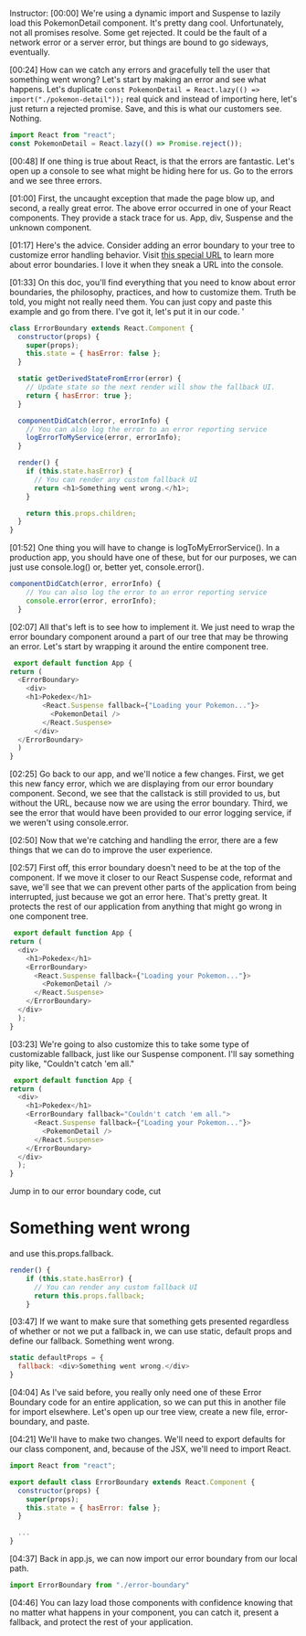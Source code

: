 Instructor: [00:00] We're using a dynamic import and Suspense to lazily load this PokemonDetail component. It's pretty dang cool. Unfortunately, not all promises resolve. Some get rejected. It could be the fault of a network error or a server error, but things are bound to go sideways, eventually.

[00:24] How can we catch any errors and gracefully tell the user that something went wrong? Let's start by making an error and see what happens. Let's duplicate `const PokemonDetail = React.lazy(() => import("./pokemon-detail"));` real quick and instead of importing here, let's just return a rejected promise. Save, and this is what our customers see. Nothing.

```js
import React from "react";
const PokemonDetail = React.lazy(() => Promise.reject());
```

[00:48] If one thing is true about React, is that the errors are fantastic. Let's open up a console to see what might be hiding here for us. Go to the errors and we see three errors.

[01:00] First, the uncaught exception that made the page blow up, and second, a really great error. The above error occurred in one of your React components. They provide a stack trace for us. App, div, Suspense and the unknown component.

[01:17] Here's the advice. Consider adding an error boundary to your tree to customize error handling behavior. Visit [this special URL](https://reactjs.org/docs/error-boundaries.html) to learn more about error boundaries. I love it when they sneak a URL into the console.

[01:33] On this doc, you'll find everything that you need to know about error boundaries, the philosophy, practices, and how to customize them. Truth be told, you might not really need them. You can just copy and paste this example and go from there. I've got it, let's put it in our code.
'
```js
class ErrorBoundary extends React.Component {
  constructor(props) {
    super(props);
    this.state = { hasError: false };
  }

  static getDerivedStateFromError(error) {
    // Update state so the next render will show the fallback UI.
    return { hasError: true };
  }

  componentDidCatch(error, errorInfo) {
    // You can also log the error to an error reporting service
    logErrorToMyService(error, errorInfo);
  }

  render() {
    if (this.state.hasError) {
      // You can render any custom fallback UI
      return <h1>Something went wrong.</h1>;
    }

    return this.props.children; 
  }
}
 ```

[01:52] One thing you will have to change is logToMyErrorService(). In a production app, you should have one of these, but for our purposes, we can just use console.log() or, better yet, console.error().

```js
componentDidCatch(error, errorInfo) {
    // You can also log the error to an error reporting service
    console.error(error, errorInfo);
  }
```

[02:07] All that's left is to see how to implement it. We just need to wrap the error boundary component around a part of our tree that may be throwing an error. Let's start by wrapping it around the entire component tree.

```js
 export default function App {
return (
  <ErrorBoundary>
    <div>
    <h1>Pokedex</h1>
        <React.Suspense fallback={"Loading your Pokemon..."}>
          <PokemonDetail />
        </React.Suspense>
      </div>
  </ErrorBoundary>
  )
}
```

[02:25] Go back to our app, and we'll notice a few changes. First, we get this new fancy error, which we are displaying from our error boundary component. Second, we see that the callstack is still provided to us, but without the URL, because now we are using the error boundary. Third, we see the error that would have been provided to our error logging service, if we weren't using console.error.

[02:50] Now that we're catching and handling the error, there are a few things that we can do to improve the user experience.

[02:57] First off, this error boundary doesn't need to be at the top of the component. If we move it closer to our React Suspense code, reformat and save, we'll see that we can prevent other parts of the application from being interrupted, just because we got an error here. That's pretty great. It protects the rest of our application from anything that might go wrong in one component tree.

```js
 export default function App {
return (
  <div>
    <h1>Pokedex</h1>
    <ErrorBoundary>
      <React.Suspense fallback={"Loading your Pokemon..."}>
        <PokemonDetail />
      </React.Suspense>
    </ErrorBoundary>
  </div>
  );
}
```

[03:23] We're going to also customize this to take some type of customizable fallback, just like our Suspense component. I'll say something pity like, "Couldn't catch 'em all."

```js
 export default function App {
return (
  <div>
    <h1>Pokedex</h1>
    <ErrorBoundary fallback="Couldn't catch 'em all.">
      <React.Suspense fallback={"Loading your Pokemon..."}>
        <PokemonDetail />
      </React.Suspense>
    </ErrorBoundary>
  </div>
  );
}
```

Jump in to our error boundary code, cut <h1>Something went wrong</h1> and use this.props.fallback.

```js
render() {
    if (this.state.hasError) {
      // You can render any custom fallback UI
      return this.props.fallback;
    }
  ```

[03:47] If we want to make sure that something gets presented regardless of whether or not we put a fallback in, we can use static, default props and define our fallback. Something went wrong.

```js
static defaultProps = {
  fallback: <div>Something went wrong.</div>
}
```

[04:04] As I've said before, you really only need one of these Error Boundary code for an entire application, so we can put this in another file for import elsewhere. Let's open up our tree view, create a new file, error-boundary, and paste.

[04:21] We'll have to make two changes. We'll need to export defaults for our class component, and, because of the JSX, we'll need to import React.

```js
import React from "react";

export default class ErrorBoundary extends React.Component {
  constructor(props) {
    super(props);
    this.state = { hasError: false };
  }

  ...
}
```
[04:37] Back in app.js, we can now import our error boundary from our local path.

```js
import ErrorBoundary from "./error-boundary"
```

[04:46] You can lazy load those components with confidence knowing that no matter what happens in your component, you can catch it, present a fallback, and protect the rest of your application.
